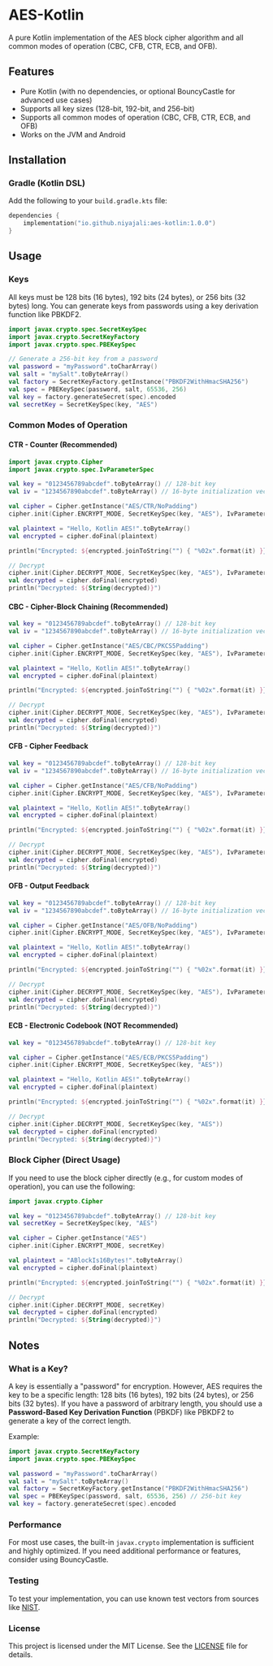# AES-Kotlin

A pure Kotlin implementation of the AES block cipher algorithm and all common modes of operation (CBC, CFB, CTR, ECB, and OFB).

## Features

- Pure Kotlin (with no dependencies, or optional BouncyCastle for advanced use cases)
- Supports all key sizes (128-bit, 192-bit, and 256-bit)
- Supports all common modes of operation (CBC, CFB, CTR, ECB, and OFB)
- Works on the JVM and Android

## Installation

### Gradle (Kotlin DSL)

Add the following to your `build.gradle.kts` file:

```kotlin
dependencies {
    implementation("io.github.niyajali:aes-kotlin:1.0.0")
}
```

## Usage

### Keys

All keys must be 128 bits (16 bytes), 192 bits (24 bytes), or 256 bits (32 bytes) long. You can generate keys from passwords using a key derivation function like PBKDF2.

```kotlin
import javax.crypto.spec.SecretKeySpec
import javax.crypto.SecretKeyFactory
import javax.crypto.spec.PBEKeySpec

// Generate a 256-bit key from a password
val password = "myPassword".toCharArray()
val salt = "mySalt".toByteArray()
val factory = SecretKeyFactory.getInstance("PBKDF2WithHmacSHA256")
val spec = PBEKeySpec(password, salt, 65536, 256)
val key = factory.generateSecret(spec).encoded
val secretKey = SecretKeySpec(key, "AES")
```

### Common Modes of Operation

#### CTR - Counter (Recommended)

```kotlin
import javax.crypto.Cipher
import javax.crypto.spec.IvParameterSpec

val key = "0123456789abcdef".toByteArray() // 128-bit key
val iv = "1234567890abcdef".toByteArray() // 16-byte initialization vector

val cipher = Cipher.getInstance("AES/CTR/NoPadding")
cipher.init(Cipher.ENCRYPT_MODE, SecretKeySpec(key, "AES"), IvParameterSpec(iv))

val plaintext = "Hello, Kotlin AES!".toByteArray()
val encrypted = cipher.doFinal(plaintext)

println("Encrypted: ${encrypted.joinToString("") { "%02x".format(it) }}")

// Decrypt
cipher.init(Cipher.DECRYPT_MODE, SecretKeySpec(key, "AES"), IvParameterSpec(iv))
val decrypted = cipher.doFinal(encrypted)
println("Decrypted: ${String(decrypted)}")
```

#### CBC - Cipher-Block Chaining (Recommended)

```kotlin
val key = "0123456789abcdef".toByteArray() // 128-bit key
val iv = "1234567890abcdef".toByteArray() // 16-byte initialization vector

val cipher = Cipher.getInstance("AES/CBC/PKCS5Padding")
cipher.init(Cipher.ENCRYPT_MODE, SecretKeySpec(key, "AES"), IvParameterSpec(iv))

val plaintext = "Hello, Kotlin AES!".toByteArray()
val encrypted = cipher.doFinal(plaintext)

println("Encrypted: ${encrypted.joinToString("") { "%02x".format(it) }}")

// Decrypt
cipher.init(Cipher.DECRYPT_MODE, SecretKeySpec(key, "AES"), IvParameterSpec(iv))
val decrypted = cipher.doFinal(encrypted)
println("Decrypted: ${String(decrypted)}")
```

#### CFB - Cipher Feedback

```kotlin
val key = "0123456789abcdef".toByteArray() // 128-bit key
val iv = "1234567890abcdef".toByteArray() // 16-byte initialization vector

val cipher = Cipher.getInstance("AES/CFB/NoPadding")
cipher.init(Cipher.ENCRYPT_MODE, SecretKeySpec(key, "AES"), IvParameterSpec(iv))

val plaintext = "Hello, Kotlin AES!".toByteArray()
val encrypted = cipher.doFinal(plaintext)

println("Encrypted: ${encrypted.joinToString("") { "%02x".format(it) }}")

// Decrypt
cipher.init(Cipher.DECRYPT_MODE, SecretKeySpec(key, "AES"), IvParameterSpec(iv))
val decrypted = cipher.doFinal(encrypted)
println("Decrypted: ${String(decrypted)}")
```

#### OFB - Output Feedback

```kotlin
val key = "0123456789abcdef".toByteArray() // 128-bit key
val iv = "1234567890abcdef".toByteArray() // 16-byte initialization vector

val cipher = Cipher.getInstance("AES/OFB/NoPadding")
cipher.init(Cipher.ENCRYPT_MODE, SecretKeySpec(key, "AES"), IvParameterSpec(iv))

val plaintext = "Hello, Kotlin AES!".toByteArray()
val encrypted = cipher.doFinal(plaintext)

println("Encrypted: ${encrypted.joinToString("") { "%02x".format(it) }}")

// Decrypt
cipher.init(Cipher.DECRYPT_MODE, SecretKeySpec(key, "AES"), IvParameterSpec(iv))
val decrypted = cipher.doFinal(encrypted)
println("Decrypted: ${String(decrypted)}")
```

#### ECB - Electronic Codebook (NOT Recommended)

```kotlin
val key = "0123456789abcdef".toByteArray() // 128-bit key

val cipher = Cipher.getInstance("AES/ECB/PKCS5Padding")
cipher.init(Cipher.ENCRYPT_MODE, SecretKeySpec(key, "AES"))

val plaintext = "Hello, Kotlin AES!".toByteArray()
val encrypted = cipher.doFinal(plaintext)

println("Encrypted: ${encrypted.joinToString("") { "%02x".format(it) }}")

// Decrypt
cipher.init(Cipher.DECRYPT_MODE, SecretKeySpec(key, "AES"))
val decrypted = cipher.doFinal(encrypted)
println("Decrypted: ${String(decrypted)}")
```


### Block Cipher (Direct Usage)

If you need to use the block cipher directly (e.g., for custom modes of operation), you can use the following:

```kotlin
import javax.crypto.Cipher

val key = "0123456789abcdef".toByteArray() // 128-bit key
val secretKey = SecretKeySpec(key, "AES")

val cipher = Cipher.getInstance("AES")
cipher.init(Cipher.ENCRYPT_MODE, secretKey)

val plaintext = "ABlockIs16Bytes!".toByteArray()
val encrypted = cipher.doFinal(plaintext)

println("Encrypted: ${encrypted.joinToString("") { "%02x".format(it) }}")

// Decrypt
cipher.init(Cipher.DECRYPT_MODE, secretKey)
val decrypted = cipher.doFinal(encrypted)
println("Decrypted: ${String(decrypted)}")
```


## Notes

### What is a Key?

A key is essentially a "password" for encryption. However, AES requires the key to be a specific length: 128 bits (16 bytes), 192 bits (24 bytes), or 256 bits (32 bytes). If you have a password of arbitrary length, you should use a **Password-Based Key Derivation Function** (PBKDF) like PBKDF2 to generate a key of the correct length.

Example:

```kotlin
import javax.crypto.SecretKeyFactory
import javax.crypto.spec.PBEKeySpec

val password = "myPassword".toCharArray()
val salt = "mySalt".toByteArray()
val factory = SecretKeyFactory.getInstance("PBKDF2WithHmacSHA256")
val spec = PBEKeySpec(password, salt, 65536, 256) // 256-bit key
val key = factory.generateSecret(spec).encoded
```


### Performance

For most use cases, the built-in `javax.crypto` implementation is sufficient and highly optimized. If you need additional performance or features, consider using BouncyCastle.


### Testing

To test your implementation, you can use known test vectors from sources like [NIST](https://csrc.nist.gov/projects/cryptographic-algorithm-validation-program).


### License

This project is licensed under the MIT License. See the [LICENSE](LICENSE) file for details.
